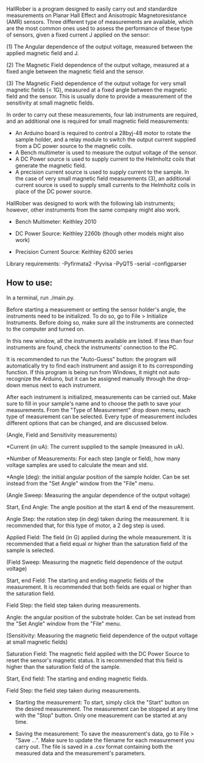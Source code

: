 HallRober is a program designed to easily carry out and standardize measurements on Planar Hall Effect and Anisotropic Magnetoresistance (AMR) sensors. Three different type of measurements are available, which are the most common ones used to assess the performance of these type of sensors, given a fixed current J applied on the sensor:

(1) The Angular dependence of the output voltage, measured between the applied magnetic field and J.

(2) The Magnetic Field dependence of the output voltage, measured at a fixed angle between the magnetic field and the sensor.

(3) The Magnetic Field dependence of the output voltage for very small magnetic fields (< 1G), measured at a fixed angle between the magnetic field and the sensor. This is usually done to provide a measurement of the sensitivity at small magnetic fields. 

In order to carry out these measurements, four lab instruments are required, and an additional one is required for small magnetic field measurements:
- An Arduino board is required to control a 28byj-48 motor to rotate the sample holder, and a relay module to switch the output current supplied from a DC power source to the magnetic coils. 
- A Bench multimeter is used to measure the output voltage of the sensor.
- A DC Power source is used to supply current to the Helmholtz coils that generate the magnetic field. 
- A precision current source is used to supply current to the sample. In the case of very small magnetic field measurements (3), an additional current source is used to supply small currents to the Helmholtz coils in place of the DC power source. 

HallRober was designed to work with the following lab instruments; however, other instruments from the same company might also work.
- Bench Multimeter: Keithley 2010
  
- DC Power Source: Keithley 2260b (though other models might also work)
  
- Precision Current Source: Keithley 6200 series


Library requirements:
-Pyfirmata2
-Pyvisa
-PyQT5
-serial
-configparser


How to use:
----
In a terminal, run ./main.py.

Before starting a measurement or setting the sensor holder's angle, the instruments need to be initialized. To do so, go to File > Initialize Instruments. Before doing so, make sure all the instruments are connected to the computer and turned on.

In this new window, all the instruments available are listed. If less than four instruments are found, check the instruments' connection to the PC. 

It is recommended to run the "Auto-Guess" button: the program will automatically try to find each instrument and assign it to its corresponding function. If this program is being run from Windows, it might not auto recognize the Arduino, but it can be assigned manually through the drop-down menus next to each instrument.

After each instrument is initialized, measurements can be carried out. Make sure to fill in your sample's name and to choose the path to save your measurements.
From the "Type of Measurement" drop down menu, each type of measurement can be selected. Every type of measurement includes different options that can be changed, and are discussed below.

(Angle, Field and Sensitivity measurements)

*Current (in uA): The current supplied to the sample (measured in uA). 

*Number of Measurements: For each step (angle or field), how many voltage samples are used to calculate the mean and std.

*Angle (deg): the initial angular position of the sample holder. Can be set instead from the "Set Angle" window from the "File" menu.

(Angle Sweep: Measuring the angular dependence of the output voltage)

Start, End Angle: The angle position at the start & end of the measurement.

Angle Step: the rotation step (in deg) taken during the measurement. It is recommended that, for this type of motor, a 2 deg step is used. 

Applied Field: The field (in G) applied during the whole measurement. It is recommended that a field equal or higher than the saturation field of the sample is selected.

(Field Sweep: Measuring the magnetic field dependence of the output voltage)

Start, end Field: The starting and ending magnetic fields of the measurement. It is recommended that both fields are equal or higher than the saturation field.

Field Step: the field step taken during measurements. 

Angle: the angular position of the substrate holder. Can be set instead from the "Set Angle" window from the "File" menu.

(Sensitivity: Measuring the magnetic field dependence of the output voltage at small magnetic fields)

Saturation Field: The magnetic field applied with the DC Power Source to reset the sensor's magnetic status. It is recommended that this field is higher than the saturation field of the sample.

Start, End field: The starting and ending magnetic fields. 

Field Step: the field step taken during measurements.

- Starting the measurement:
To start, simply click the "Start" button on the desired measurement. The measurement can be stopped at any time with the "Stop" button. Only one measurement can be started at any time.

- Saving the measurement:
To save the measurement's data, go to File > "Save ...". Make sure to update the filename for each measurement you carry out. The file is saved in a .csv format containing both the measured data and the measurement's parameters.









